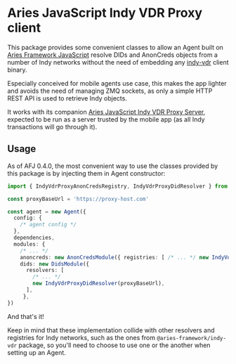 # Aries JavaScript Indy VDR Proxy client

This package provides some convenient classes to allow an Agent built on [Aries Framework JavaScript](https://github.com/hyperledger/aries-framework-javascript) resolve DIDs and AnonCreds objects from a number of Indy networks without the need of embedding any [indy-vdr](https://github.com/hyperledger/aries-framework-javascript) client binary. 

Especially conceived for mobile agents use case, this makes the app lighter and avoids the need of managing ZMQ sockets, as only a simple HTTP REST API is used to retrieve Indy objects. 

It works with its companion [Aries JavaScript Indy VDR Proxy Server](https://github.com/2060-io/aries-javascript-indy-vdr-proxy/packages/server), expected to be run as a server trusted by the mobile app (as all Indy transactions will go through it).


## Usage

As of AFJ 0.4.0, the most convenient way to use the classes provided by this package is by injecting them in Agent constructor:

```ts
import { IndyVdrProxyAnonCredsRegistry, IndyVdrProxyDidResolver } from 'aries-javascript-indy-vdr-proxy-client'

const proxyBaseUrl = 'https://proxy-host.com'

const agent = new Agent({
  config: {
    /* agent config */
  },
  dependencies,
  modules: { 
    /* ... */ 
    anoncreds: new AnonCredsModule({ registries: [ /* ... */ new IndyVdrProxyAnonCredsRegistry(proxyBaseUrl)] }),
    dids: new DidsModule({
      resolvers: [
        /* ... */ 
        new IndyVdrProxyDidResolver(proxyBaseUrl),
      ],
     },
})
```

And that's it!

Keep in mind that these implementation collide with other resolvers and registries for Indy networks, such as the ones from `@aries-framework/indy-vdr` package, so you'll need to choose to use one or the another when setting up an Agent.